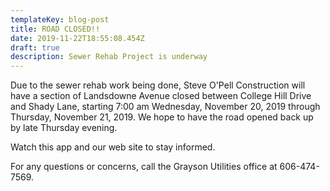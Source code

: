 ```yaml
---
templateKey: blog-post
title: ROAD CLOSED!!
date: 2019-11-22T18:55:08.454Z
draft: true
description: Sewer Rehab Project is underway
---
```

Due to the sewer rehab work being done, Steve O'Pell Construction will have a section of Landsdowne Avenue closed between College Hill Drive and Shady Lane, starting 7:00 am Wednesday, November 20, 2019 through Thursday, November 21, 2019.  We hope to have the road opened back up by late Thursday evening.

Watch this app and our web site to stay informed. 

For any questions or concerns, call the Grayson Utilities office at 606-474-7569.
